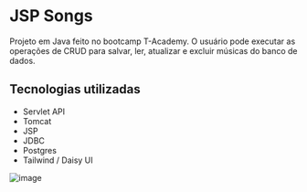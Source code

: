 # JSP Songs

Projeto em Java feito no bootcamp T-Academy.
O usuário pode executar as operações de CRUD para salvar, ler, atualizar e excluir músicas do banco de dados.

## Tecnologias utilizadas

- Servlet API
- Tomcat
- JSP
- JDBC
- Postgres
- Tailwind / Daisy UI

![image](https://github.com/user-attachments/assets/ad071f6b-aa3d-4271-8669-1e0439a2ef24)
